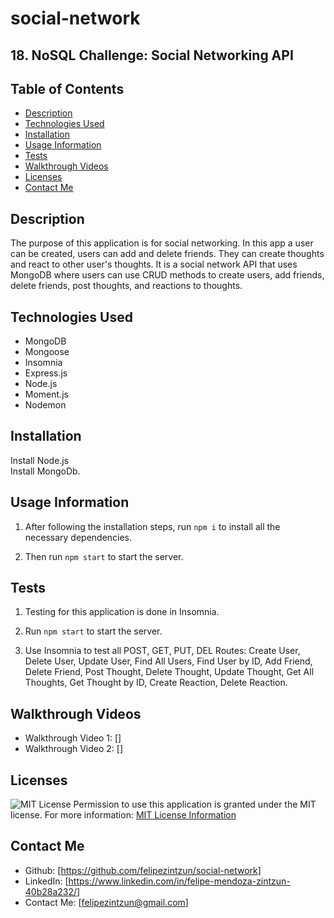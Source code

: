 # social-network

## 18. NoSQL Challenge: Social Networking API

## Table of Contents

- [Description](#description)
- [Technologies Used](#technologies-used)
- [Installation](#installation)
- [Usage Information](#usage-information)
- [Tests](#tests)
- [Walkthrough Videos](#walkthrough-videos)
- [Licenses](#licenses)
- [Contact Me](#contact-me)

## Description

The purpose of this application is for social networking. In this app a user can be created, users can add and delete friends. They can create thoughts and react to other user's thoughts. It is a social network API that uses MongoDB where users can use CRUD methods to create users, add friends, delete friends, post thoughts, and reactions to thoughts.

## Technologies Used

- MongoDB
- Mongoose
- Insomnia
- Express.js
- Node.js
- Moment.js
- Nodemon

## Installation

Install Node.js<br>
Install MongoDb.<br>

## Usage Information

1. After following the installation steps, run `npm i` to install all the necessary dependencies.

2. Then run `npm start` to start the server.

## Tests

1. Testing for this application is done in Insomnia. 

2. Run `npm start` to start the server.

3. Use Insomnia to test all POST, GET, PUT, DEL Routes: Create User, Delete User, Update User, Find All Users, Find User by ID, Add Friend, Delete Friend, Post Thought, Delete Thought, Update Thought, Get All Thoughts, Get Thought by ID, Create Reaction, Delete Reaction. 

## Walkthrough Videos

- Walkthrough Video 1: []<br>
- Walkthrough Video 2: []

## Licenses

![MIT License](https://img.shields.io/badge/license-MIT-important)
Permission to use this application is granted under the MIT license.
For more information: [MIT License Information](https://opensource.org/licenses/MIT)

## Contact Me
- Github: [https://github.com/felipezintzun/social-network]<br>
- LinkedIn: [https://www.linkedin.com/in/felipe-mendoza-zintzun-40b28a232/]<br>
- Contact Me: [felipezintzun@gmail.com]